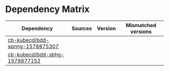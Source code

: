 # Dependency Matrix

Dependency | Sources | Version | Mismatched versions
---------- | ------- | ------- | -------------------
[cb-kubecd/bdd-spring-1578875307](https://github.com/cb-kubecd/bdd-spring-1578875307.git) |  | []() | 
[cb-kubecd/bdd-sbhg-1578877152](https://github.com/cb-kubecd/bdd-sbhg-1578877152.git) |  | []() | 
